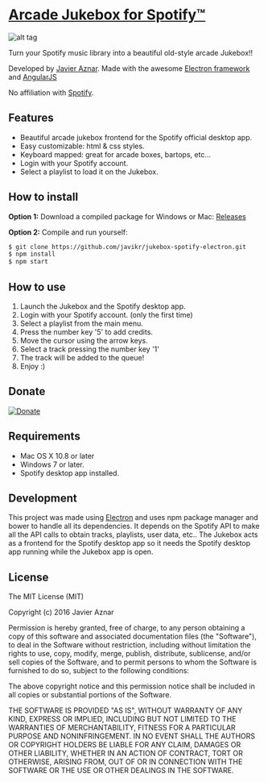 # [Arcade Jukebox for Spotify™][1]

![alt tag](http://theclashsoft.com/jukebox_spotify.png)

Turn your Spotify music library into a beautiful old-style arcade Jukebox!!

Developed by [Javier Aznar][2]. Made with the awesome [Electron framework][4] and [AngularJS][5]

No affiliation with [Spotify][3].

[1]: https://github.com/javikr/jukebox-spotify-electron
[2]: http://www.theclashsoft.com
[3]: http://www.spotify.com/
[4]: http://electron.atom.io/
[5]: https://angularjs.org/

Features
------------

* Beautiful arcade jukebox frontend for the Spotify official desktop app.
* Easy customizable: html & css styles.
* Keyboard mapped: great for arcade boxes, bartops, etc...
* Login with your Spotify account.
* Select a playlist to load it on the Jukebox.

How to install
------------

**Option 1:**
Download a compiled package for Windows or Mac:
[Releases](https://github.com/javikr/jukebox-spotify-electron/releases)

**Option 2:**
Compile and run yourself:

```sh 
$ git clone https://github.com/javikr/jukebox-spotify-electron.git
$ npm install
$ npm start 
```


How to use
------------

1. Launch the Jukebox and the Spotify desktop app.
2. Login with your Spotify account. (only the first time)
3. Select a playlist from the main menu.
4. Press the number key '5' to add credits.
5. Move the cursor using the arrow keys.
6. Select a track pressing the number key '1'
7. The track will be added to the queue!
8. Enjoy :)


Donate
------------

[![Donate](https://img.shields.io/badge/Donate-PayPal-green.svg)](https://www.paypal.me/javikr)

Requirements
------------

* Mac OS X 10.8 or later
* Windows 7 or later.
* Spotify desktop app installed.


Development
-----------

This project was made using [Electron][4] and uses npm package manager and bower to handle all its dependencies. It depends on the Spotify API to make all the API calls to obtain tracks, playlists, user data, etc..
The Jukebox acts as a frontend for the Spotify desktop app so it needs the Spotify desktop app running while the Jukebox app is open.



License
-------

The MIT License (MIT)

Copyright (c) 2016 Javier Aznar

Permission is hereby granted, free of charge, to any person obtaining a copy of
this software and associated documentation files (the "Software"), to deal in
the Software without restriction, including without limitation the rights to
use, copy, modify, merge, publish, distribute, sublicense, and/or sell copies of
the Software, and to permit persons to whom the Software is furnished to do so,
subject to the following conditions:

The above copyright notice and this permission notice shall be included in all
copies or substantial portions of the Software.

THE SOFTWARE IS PROVIDED "AS IS", WITHOUT WARRANTY OF ANY KIND, EXPRESS OR
IMPLIED, INCLUDING BUT NOT LIMITED TO THE WARRANTIES OF MERCHANTABILITY, FITNESS
FOR A PARTICULAR PURPOSE AND NONINFRINGEMENT. IN NO EVENT SHALL THE AUTHORS OR
COPYRIGHT HOLDERS BE LIABLE FOR ANY CLAIM, DAMAGES OR OTHER LIABILITY, WHETHER
IN AN ACTION OF CONTRACT, TORT OR OTHERWISE, ARISING FROM, OUT OF OR IN
CONNECTION WITH THE SOFTWARE OR THE USE OR OTHER DEALINGS IN THE SOFTWARE.